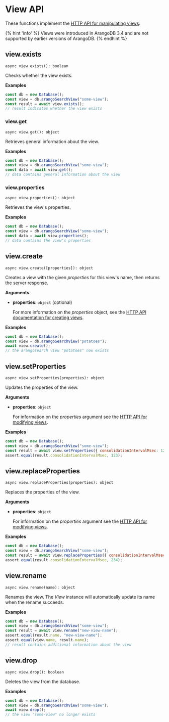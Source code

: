 # View API

These functions implement the
[HTTP API for manipulating views](https://docs.arangodb.com/latest/HTTP/Views/index.html).

{% hint 'info' %}
Views were introduced in ArangoDB 3.4 and are not supported by earlier versions
of ArangoDB.
{% endhint %}

## view.exists

`async view.exists(): boolean`

Checks whether the view exists.

**Examples**

```js
const db = new Database();
const view = db.arangoSearchView("some-view");
const result = await view.exists();
// result indicates whether the view exists
```

### view.get

`async view.get(): object`

Retrieves general information about the view.

**Examples**

```js
const db = new Database();
const view = db.arangoSearchView("some-view");
const data = await view.get();
// data contains general information about the view
```

### view.properties

`async view.properties(): object`

Retrieves the view's properties.

**Examples**

```js
const db = new Database();
const view = db.arangoSearchView("some-view");
const data = await view.properties();
// data contains the view's properties
```

## view.create

`async view.create([properties]): object`

Creates a view with the given _properties_ for this view's name,
then returns the server response.

**Arguments**

- **properties**: `object` (optional)

  For more information on the _properties_ object, see the
  [HTTP API documentation for creating views](https://docs.arangodb.com/latest/HTTP/Views/ArangoSearch.html).

**Examples**

```js
const db = new Database();
const view = db.arangoSearchView("potatoes");
await view.create();
// the arangosearch view "potatoes" now exists
```

## view.setProperties

`async view.setProperties(properties): object`

Updates the properties of the view.

**Arguments**

- **properties**: `object`

  For information on the _properties_ argument see the
  [HTTP API for modifying views](https://docs.arangodb.com/latest/HTTP/Views/ArangoSearch.html).

**Examples**

```js
const db = new Database();
const view = db.arangoSearchView("some-view");
const result = await view.setProperties({ consolidationIntervalMsec: 123 });
assert.equal(result.consolidationIntervalMsec, 123);
```

## view.replaceProperties

`async view.replaceProperties(properties): object`

Replaces the properties of the view.

**Arguments**

- **properties**: `object`

  For information on the _properties_ argument see the
  [HTTP API for modifying views](https://docs.arangodb.com/latest/HTTP/Views/ArangoSearch.html).

**Examples**

```js
const db = new Database();
const view = db.arangoSearchView("some-view");
const result = await view.replaceProperties({ consolidationIntervalMsec: 234 });
assert.equal(result.consolidationIntervalMsec, 234);
```

## view.rename

`async view.rename(name): object`

Renames the view. The _View_ instance will automatically update its
name when the rename succeeds.

**Examples**

```js
const db = new Database();
const view = db.arangoSearchView("some-view");
const result = await view.rename("new-view-name");
assert.equal(result.name, "new-view-name");
assert.equal(view.name, result.name);
// result contains additional information about the view
```

## view.drop

`async view.drop(): boolean`

Deletes the view from the database.

**Examples**

```js
const db = new Database();
const view = db.arangoSearchView("some-view");
await view.drop();
// the view "some-view" no longer exists
```
